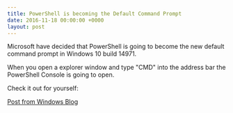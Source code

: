 ```yaml
---
title: PowerShell is becoming the Default Command Prompt
date: 2016-11-18 00:00:00 +0000
layout: post
---
```

Microsoft have decided that PowerShell is going to become the new default command prompt in Windows 10 build 14971.
<!--more-->

When you open a explorer window and type "CMD" into the address bar the PowerShell Console is going to open.

Check it out for yourself:

[Post from Windows Blog](https://blogs.windows.com/windowsexperience/2016/11/17/announcing-windows-10-insider-preview-build-14971-for-pc/)